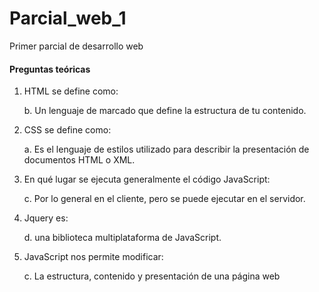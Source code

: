 # Parcial_web_1
Primer parcial de desarrollo web

#### Preguntas teóricas

 1. HTML se define como:

    b. Un lenguaje de marcado que define la estructura de tu contenido.
    
 2. CSS se define como:

    a. Es el lenguaje de estilos utilizado para describir la presentación de documentos HTML o XML.

 3. En qué lugar se ejecuta generalmente el código JavaScript:

    c. Por lo general en el cliente, pero se puede ejecutar en el servidor.

 4. Jquery es:

    d. una biblioteca multiplataforma de JavaScript.

 5. JavaScript nos permite modificar:

    c. La estructura, contenido y presentación de una página web
